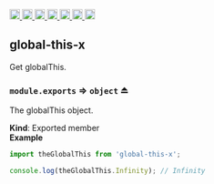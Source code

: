 <a
  href="https://travis-ci.org/Xotic750/global-this-x"
  title="Travis status">
<img
  src="https://travis-ci.org/Xotic750/global-this-x.svg?branch=master"
  alt="Travis status" height="18">
</a>
<a
  href="https://david-dm.org/Xotic750/global-this-x"
  title="Dependency status">
<img src="https://david-dm.org/Xotic750/global-this-x/status.svg"
  alt="Dependency status" height="18"/>
</a>
<a
  href="https://david-dm.org/Xotic750/global-this-x?type=dev"
  title="devDependency status">
<img src="https://david-dm.org/Xotic750/global-this-x/dev-status.svg"
  alt="devDependency status" height="18"/>
</a>
<a
  href="https://badge.fury.io/js/global-this-x"
  title="npm version">
<img src="https://badge.fury.io/js/global-this-x.svg"
  alt="npm version" height="18">
</a>
<a
  href="https://www.jsdelivr.com/package/npm/global-this-x"
  title="jsDelivr hits">
<img src="https://data.jsdelivr.com/v1/package/npm/global-this-x/badge?style=rounded"
  alt="jsDelivr hits" height="18">
</a>
<a
  href="https://bettercodehub.com/results/Xotic750/global-this-x"
  title="bettercodehub score">
<img src="https://bettercodehub.com/edge/badge/Xotic750/global-this-x?branch=master"
  alt="bettercodehub score" height="18">
</a>
<a
  href="https://coveralls.io/github/Xotic750/global-this-x?branch=master"
  title="Coverage Status">
<img src="https://coveralls.io/repos/github/Xotic750/global-this-x/badge.svg?branch=master"
  alt="Coverage Status" height="18">
</a>

<a name="module_global-this-x"></a>

## global-this-x

Get globalThis.

<a name="exp_module_global-this-x--module.exports"></a>

### `module.exports` ⇒ <code>object</code> ⏏

The globalThis object.

**Kind**: Exported member  
**Example**

```js
import theGlobalThis from 'global-this-x';

console.log(theGlobalThis.Infinity); // Infinity
```
